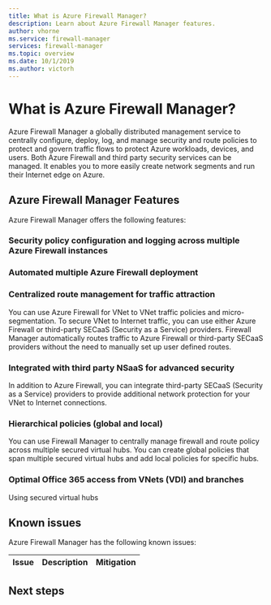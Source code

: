 ```yaml
---
title: What is Azure Firewall Manager?
description: Learn about Azure Firewall Manager features.
author: vhorne
ms.service: firewall-manager
services: firewall-manager
ms.topic: overview
ms.date: 10/1/2019
ms.author: victorh
---
```


# What is Azure Firewall Manager?

Azure Firewall Manager a globally distributed management service to centrally configure, deploy, log, and manage security and route policies to protect and govern traffic flows to protect Azure workloads, devices, and users. Both Azure Firewall and third party security services can be managed. It enables you to more easily create network segments and run their Internet edge on Azure. 

## Azure Firewall Manager Features

Azure Firewall Manager offers the following features:

### Security policy configuration and logging across multiple Azure Firewall instances



### Automated multiple Azure Firewall deployment​

### Centralized route management for traffic attraction​

You can use Azure Firewall for VNet to VNet traffic policies and micro-segmentation. To secure VNet to Internet traffic, you can use either Azure Firewall or third-party SECaaS (Security as a Service) providers. Firewall Manager automatically routes traffic to Azure Firewall or third-party SECaaS providers without the need to manually set up user defined routes.

### Integrated with third party NSaaS for advanced security

In addition to Azure Firewall, you can integrate third-party SECaaS (Security as a Service) providers to provide additional network protection for your VNet to Internet connections.

### Hierarchical policies (global and local)​

You can use Firewall Manager to centrally manage firewall and route policy across multiple secured virtual hubs. You can create global policies that span multiple secured virtual hubs and add local policies for specific hubs.​

### Optimal Office 365 access from VNets (VDI) and branches

Using secured virtual hubs 

## Known issues

Azure Firewall Manager has the following known issues:

|Issue  |Description  |Mitigation  |
|---------|---------|---------|


## Next steps

